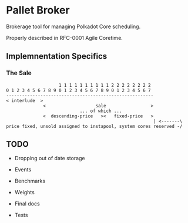 # Pallet Broker

Brokerage tool for managing Polkadot Core scheduling.

Properly described in RFC-0001 Agile Coretime.

## Implemnentation Specifics

### The Sale

```
					1 1 1 1 1 1 1 1 1 1 2 2 2 2 2 2 2 2
0 1 2 3 4 5 6 7 8 9 0 1 2 3 4 5 6 7 8 9 0 1 2 3 4 5 6 7
--------------------------------------------------------
< interlude  >
			  <                   sale                 >
							... of which ...
			  <  descending-price   ><   fixed-price   >
														| <-------\
price fixed, unsold assigned to instapool, system cores reserved -/
```

## TODO

- Dropping out of date storage
- Events

- Benchmarks
- Weights
- Final docs
- Tests
